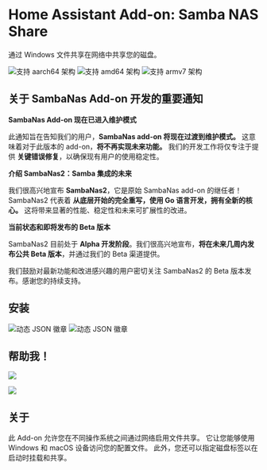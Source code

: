 # Home Assistant Add-on: Samba NAS Share

通过 Windows 文件共享在网络中共享您的磁盘。

![支持 aarch64 架构][aarch64-shield] ![支持 amd64 架构][amd64-shield] ![支持 armv7 架构][armv7-shield]

<!--
[![Stargazers repo roster for @dianlight/hassio-addons](https://raw.githubusercontent.com/dianlight/hassio-addons/master/.github/stars2.svg)](https://github.com/dianlight/hassio-addons/stargazers)

![下载趋势](https://raw.githubusercontent.com/dianlight/hassio-addons/master/sambanas/stats.png)
-->

## 关于 SambaNas Add-on 开发的重要通知

**SambaNas Add-on 现在已进入维护模式**

此通知旨在告知我们的用户，**SambaNas add-on 将现在过渡到维护模式。** 这意味着对于此版本的 add-on，**将不再实现未来功能。** 我们的开发工作将仅专注于提供 **关键错误修复**，以确保现有用户的使用稳定性。

**介绍 SambaNas2：Samba 集成的未来**

我们很高兴地宣布 **SambaNas2**，它是原始 SambaNas add-on 的继任者！SambaNas2 代表着 **从底层开始的完全重写，使用 Go 语言开发，拥有全新的核心。** 这将带来显著的性能、稳定性和未来可扩展性的改进。

**当前状态和即将发布的 Beta 版本**

SambaNas2 目前处于 **Alpha 开发阶段**。我们很高兴地宣布，**将在未来几周内发布公共 Beta 版本**，并通过我们的 Beta 渠道提供。

我们鼓励对最新功能和改进感兴趣的用户密切关注 SambaNas2 的 Beta 版本发布。感谢您的持续支持。

## 安装

![动态 JSON 徽章](https://img.shields.io/badge/dynamic/json?url=https%3A%2F%2Fanalytics.home-assistant.io%2Faddons.json&query=%24.1a32f091_sambanas.total&label=SambaNas%20安装&link=https%3A%2F%2Faddonstats.poeschl.xyz%2F%23)
![动态 JSON 徽章](https://img.shields.io/badge/dynamic/json?url=https%3A%2F%2Fanalytics.home-assistant.io%2Faddons.json&query=%24.c9a35110_sambanas.total&label=SambaNas%20β%20安装&link=https%3A%2F%2Faddonstats.poeschl.xyz%2F%23)

## 帮助我！

[![](https://img.shields.io/github/sponsors/dianlight?label=赞助者&logo=GitHub)](https://github.com/sponsors/dianlight)

<a href="https://www.buymeacoffee.com/ypKZ2I0"><img src="https://img.buymeacoffee.com/button-api/?text=买我一杯咖啡&emoji=&slug=ypKZ2I0&button_colour=FFDD00&font_colour=000000&font_family=Cookie&outline_colour=000000&coffee_colour=ffffff" /></a>


## 关于

此 Add-on 允许您在不同操作系统之间通过网络启用文件共享。
它让您能够使用 Windows 和 macOS 设备访问您的配置文件。
此外，您还可以指定磁盘标签以在启动时挂载和共享。

[aarch64-shield]: https://img.shields.io/badge/aarch64-是-绿色.svg
[amd64-shield]: https://img.shields.io/badge/amd64-是-绿色.svg
[armhf-shield]: https://img.shields.io/badge/armhf-是-绿色.svg
[armv7-shield]: https://img.shields.io/badge/armv7-是-绿色.svg
[discord]: https://discord.gg/c5DvZ4e
[forum]: https://community.home-assistant.io
[i386-shield]: https://img.shields.io/badge/i386-是-绿色.svg
[issue]: https://github.com/dianlight/hassio-addons/issues
[reddit]: https://reddit.com/r/homeassistant
[repository]: https://github.com/dianlight/hassio-addons